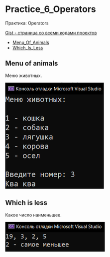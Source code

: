 
# Practice_6_Operators
Практика: Operators

<a href="https://gist.github.com/SlavikArt/050f27e1af3d0e86b3c824b180fda95a">Gist - страница со всеми кодами проектов</a>

* [Menu_Of_Animals](Menu_Of_Animals)
* [Which_Is_Less](Which_Is_Less)

<p align="center">
    <h2>Menu of animals</h2>
    <p>Меню животных.</p>
    <img src="images/Menu_Of_Animals.png">
    <h2>Which is less</h2>
    <p>Какое число наименьшее.</p>
    <img src="images/Which_Is_Less.png">
</p>